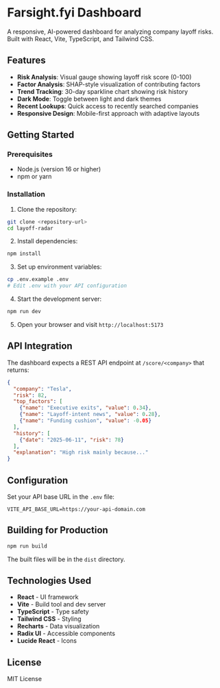 # Farsight.fyi Dashboard

A responsive, AI-powered dashboard for analyzing company layoff risks. Built with React, Vite, TypeScript, and Tailwind CSS.

## Features

- **Risk Analysis**: Visual gauge showing layoff risk score (0-100)
- **Factor Analysis**: SHAP-style visualization of contributing factors
- **Trend Tracking**: 30-day sparkline chart showing risk history
- **Dark Mode**: Toggle between light and dark themes
- **Recent Lookups**: Quick access to recently searched companies
- **Responsive Design**: Mobile-first approach with adaptive layouts

## Getting Started

### Prerequisites

- Node.js (version 16 or higher)
- npm or yarn

### Installation

1. Clone the repository:
```bash
git clone <repository-url>
cd layoff-radar
```

2. Install dependencies:
```bash
npm install
```

3. Set up environment variables:
```bash
cp .env.example .env
# Edit .env with your API configuration
```

4. Start the development server:
```bash
npm run dev
```

5. Open your browser and visit `http://localhost:5173`

## API Integration

The dashboard expects a REST API endpoint at `/score/<company>` that returns:

```json
{
  "company": "Tesla",
  "risk": 82,
  "top_factors": [
    {"name": "Executive exits", "value": 0.34},
    {"name": "Layoff-intent news", "value": 0.28},
    {"name": "Funding cushion", "value": -0.05}
  ],
  "history": [
    {"date": "2025-06-11", "risk": 78}
  ],
  "explanation": "High risk mainly because..."
}
```

## Configuration

Set your API base URL in the `.env` file:

```env
VITE_API_BASE_URL=https://your-api-domain.com
```

## Building for Production

```bash
npm run build
```

The built files will be in the `dist` directory.

## Technologies Used

- **React** - UI framework
- **Vite** - Build tool and dev server
- **TypeScript** - Type safety
- **Tailwind CSS** - Styling
- **Recharts** - Data visualization
- **Radix UI** - Accessible components
- **Lucide React** - Icons

## License

MIT License
